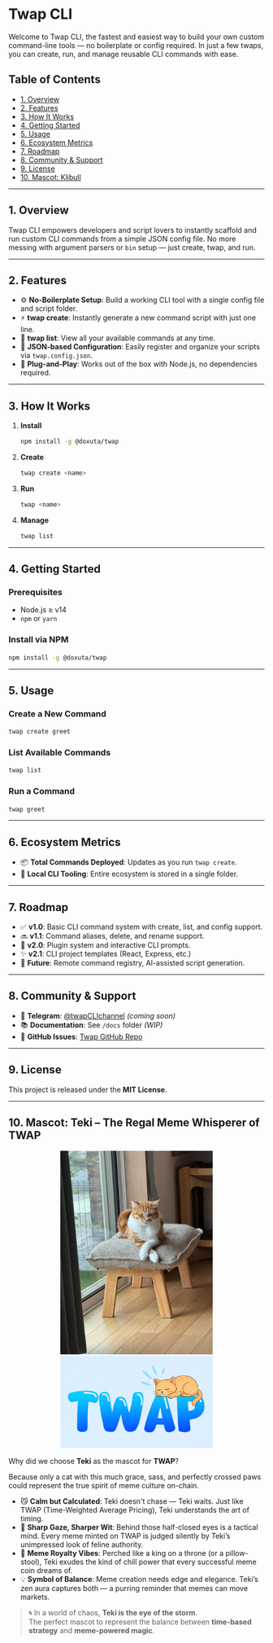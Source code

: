 # Twap CLI

Welcome to Twap CLI, the fastest and easiest way to build your own custom command-line tools — no boilerplate or config required. In just a few twaps, you can create, run, and manage reusable CLI commands with ease.

## Table of Contents

- [1. Overview](#1-overview)
- [2. Features](#2-features)
- [3. How It Works](#3-how-it-works)
- [4. Getting Started](#4-getting-started)
- [5. Usage](#5-usage)
- [6. Ecosystem Metrics](#6-ecosystem-metrics)
- [7. Roadmap](#7-roadmap)
- [8. Community & Support](#8-community--support)
- [9. License](#9-license)
- [10. Mascot: Klibull](#10-mascot-klibull)

---

## 1. Overview

Twap CLI empowers developers and script lovers to instantly scaffold and run custom CLI commands from a simple JSON config file. No more messing with argument parsers or `bin` setup — just create, twap, and run.

---

## 2. Features

- ⚙️ **No-Boilerplate Setup**: Build a working CLI tool with a single config file and script folder.  
- ⚡ **twap create**: Instantly generate a new command script with just one line.  
- 📜 **twap list**: View all your available commands at any time.  
- 🔧 **JSON-based Configuration**: Easily register and organize your scripts via `twap.config.json`.  
- 🚀 **Plug-and-Play**: Works out of the box with Node.js, no dependencies required.

---

## 3. How It Works

1. **Install**  
   ```bash
   npm install -g @doxuta/twap
   ```

2. **Create**  
   ```bash
   twap create <name>
   ```

3. **Run**  
   ```bash
   twap <name>
   ```

4. **Manage**  
   ```bash
   twap list
   ```

---

## 4. Getting Started

### Prerequisites

- Node.js ≥ v14  
- `npm` or `yarn`

### Install via NPM

```bash
npm install -g @doxuta/twap
```

---

## 5. Usage

### Create a New Command

```bash
twap create greet
```

### List Available Commands

```bash
twap list
```

### Run a Command

```bash
twap greet
```

---

## 6. Ecosystem Metrics

- 📦 **Total Commands Deployed**: Updates as you run `twap create`.
- 🧩 **Local CLI Tooling**: Entire ecosystem is stored in a single folder.

---

## 7. Roadmap

- ✅ **v1.0**: Basic CLI command system with create, list, and config support.
- 🔜 **v1.1**: Command aliases, delete, and rename support.
- 🚧 **v2.0**: Plugin system and interactive CLI prompts.
- ✨ **v2.1**: CLI project templates (React, Express, etc.)
- 🧠 **Future**: Remote command registry, AI-assisted script generation.

---

## 8. Community & Support

- 📢 **Telegram**: [@twapCLIchannel](https://t.me/twapCLIchannel) *(coming soon)*
- 📚 **Documentation**: See `/docs` folder *(WIP)*
- 🐛 **GitHub Issues**: [Twap GitHub Repo](https://github.com/doxuta/twap/issues)

---

## 9. License

This project is released under the **MIT License**.

---

## 10. Mascot: Teki – The Regal Meme Whisperer of TWAP

<p align="center">
  <img src="docs/bao.png" alt="Bao" width="300"/>
  <br/>
  <img src="docs/teki.png" alt="Teki the TWAP Cat Mascot" width="300"/>
</p>

Why did we choose **Teki** as the mascot for **TWAP**?

Because only a cat with this much grace, sass, and perfectly crossed paws could represent the true spirit of meme culture on-chain.

- 😼 **Calm but Calculated**: Teki doesn't chase — Teki waits. Just like TWAP (Time-Weighted Average Pricing), Teki understands the art of timing.
- 🧠 **Sharp Gaze, Sharper Wit**: Behind those half-closed eyes is a tactical mind. Every meme minted on TWAP is judged silently by Teki’s unimpressed look of feline authority.
- 👑 **Meme Royalty Vibes**: Perched like a king on a throne (or a pillow-stool), Teki exudes the kind of chill power that every successful meme coin dreams of.
- 💡 **Symbol of Balance**: Meme creation needs edge and elegance. Teki’s zen aura captures both — a purring reminder that memes can move markets.

> 🌀 In a world of chaos, **Teki is the eye of the storm**.  
> The perfect mascot to represent the balance between **time-based strategy** and **meme-powered magic**.